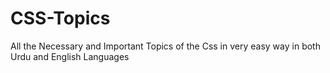 
 # CSS-Topics
 All the Necessary and Important Topics of the Css in very easy way in both Urdu and English Languages

 </head>
 <!-- 0-pseudo classes:- are the built in classes like a:hover/visited{color:blue} here hover and visited are pseudo classes,
 1- aur hm kisi elemnt ki class ko b pseudo class k saath use kr skty hn like elemnt.htmlclassname:pseudoclass{color:white}
 ,2-kisi element pe agr hover kre tu koi dosra elemnt b show krva skty hn like this div:hover h1{display:block}mtlb jo elemnts ko show krvana hu unko container k ander rakhty hn jesy ye ab h1 ko show krvay ga jo k div k ander h,
 3-first psceudo child classes like this p:first-child{color:blue}ye classes basically jo conatiners k ander first elemnt huga us pe style kr dy ga,aur agr bht sary let suppose bold words hu bold tag k ander paragraph me tu phr usko aesy select kre gy like this -- p b:first-child{color:blue} aur agr bht sary paragraph hu un me se first bold chaay hu tu phr aesy likhy gy --p:first-child b{color:blue}
 4- agr hm kisi particular numbering like even,odd,ya sequence pe style krna hu tu phr p:nth-child{} esko class ko use kre gy,
 5- last-child aur first-child same hn aur nth-child
 1-pseudo elements:-ye basically kisi ek elemnt k content pe kaam krta h jbk pseudo classes pory elemnt pr kaam krty hn ,pseudo elemnts ko aesy use kr skty hn like this p::first-letter/line{font-size:40px},aur agr kisi ek letter pe kaam krna hu kisi line k tu phr hm html me class ka use kr k css kr skty hn like this p.classname::first-letter{color:red},aur letter k saath saath kisi hm line ko b ek saath css kr skty hn like this p::first-ltter ::first-line{color:red},aur hm esi trh p/.classname::before/after/marker aur b bht se hn use kr skty hn{content:"kch b yaha kr skty hn like img insert kr stkyhn,url aur text wgra"}
 A-there are three ways for styling 1-inline:- mean on single element/tag,
 2-internal:- basically jitny b elements ya tag hu gy same wo sb ko style hu jaay ga mostly on a single page we apply this,
 if we apply external css then the priority of external will be applied not internal but if inline is already used then its priority will be prefer
 but if we want to prefer any one of these three then we will use !important in that prefer style either inline,external,internal
 3-external :-mtlb jo parent pe style kre gy
 B- selectors:-
 (a)-1-element,2-id,3-class,4-grouping(mtlb k 2,3, jitny b krna chay unko aktha style kr skty hn like id,class,element{color:white})
 -2 attribute selectors:- mtbl jb hmko kisi attribute pe style krna hu tu phr ye selector use krty hn jesa k classes,dosry parameters like this [class |='.desing']{color:red} mtlb k ye property hr us pe apply hugi jiski class ka name desing ya followed by hyphen hu,aur [class^='.design'] jaha b design class aay usko apply kr do,aur agr koi aesi selct krna chaty hn jaha end with design hu like this [class $='design'],aur agr sari classes pe apply krna chaty hn jo design se start hu tu phr [class*='design'],aur hm ne agr kisi container m kahien class use ki hue h tu phr aesay huga p[class]{color;red} ,same for href,target aur dosri properties kliy use kr skty hn like this a[href]{colore:red} aur agr parameters ko values pass ki hue hn tu phr unko values se access kr skty hn like this a[target='value']{color:red}
 -3 >combinator:- ye basically hm kisi container class ko agr child pe direct use krna chaay tu ye > operator use krty hn
 C- difference between postion and align is that in postion we set the location of the a elemnt and in alignment we set the content
 D-link States:- unvisited,visited,hover,active(when a button clik that time its color of state)
 v.vIMp E-Display(inline,block mean if display none then visibilty property will also do the same ) in css inline srf wohe jaga lety hn jitna unka size huta h aur bki dono pori line ka size lety hn es liy enko block elements kehty hn,
 so if we want to change them into one another we use display properties aur inline always ek he line me aa jaaty hn unko alg krny kliy break tag ka use kr skty hn
 also when we use display then we cant use the margin top and bottom for block but other margin type can use also for all the margin if we use the inline-block
 similar for inline we cant change the height and width mtlb k dono me jo properties hm use ni kr skty wo hm inline-block k through kr skty hn
 vvImp F-Position:-static(ye postion by default aati h so esko mention krny ki zaroorat ni h),relative(ye apni original/static postion se apni postion set krta h aur es me b top,left,right wgra set krny huty hn es me parent ko relative rakhna huta h aur child ko phr koi b position dy skty agr aesa ni krty tu child es k parent mtlb es se pechly waly element ka ya page ki postion k hisaab se set kr le ga),fixed(es me ye huta h k jo elemnt huta h wo apni postion pe fixed rehta h mtlb jb screen scroll krty hn tu bki scroll hu jaaty hn but ye ni huta h ),sticky(es me ye huta h k jo elemnt huta h uski jo b position pixel k according set ki huti either on left,right,top ya bottom jb b wo us pixel position pe pohnchta h tu phr ja kr wo stick hu jata h aur bki sb scroll huta h),absolute(es me element apny parent k hisaab se position leta h aur css me hmy top,left,right wgra b position k saath mention krny huty hn aur es me agr koi gap aata h tu wo uska jo next elemnt huta h fill kr dta h mtlb k wo gap ki jaga pe aa jata h)
 (z-index:- ye basically do box k content ko kitna overlap kr stka h aur ye us waqt use huta jb hm ne position set ki huti h aur eski value plus aur minus me dety hn)
 vvImp G-CSS FLEX:- the flex layout allows responsive elements within a container to be automatically arranged depending upon screen size mtlb k different devices ki screens me ,ye b display property ko follow krty hn like this .class{display:flex;flex-wrap:wrap,frex-direction:row/column/reverse,align-items:flexe-center/start/end,justify-content:flex-end/start/center}--these were the properties for the flex box aur agr flex items ki properties krni hu tu phr <p style="order:7";flex-basis(ye basically height/width pe work krta h):50px;flex-grow(ye jesy jesy screen ka size bdhta h ye size ko adjust krta h):3;flex-shrink(ye screen k accord. ye jis item pe apply huga usk size ko tezi se shrink krega:3)>5</p> tu ab ye es paragraph ko 7index pe display krega hm en propeties ki values ko aktha b likh skty hn like this <style =flex:20,30,10px>
 H-Float and Clear:-jesy hm inline aur block use krty thy wesy he ye use huty hn float tb use huty hn jb inline elements ko ek he line me rakhna hu jb space availble hu ye b basically layouts ko desing krny me use huty hn,agr hm ne kch elements ki value float set kr rakhi hu aur ek aur elemnt le us me float set na kre tu phr wo overlap kr jata h tu es problem ko overcome krny kliy clear ka use krty hn phr like this .design{float:left},.deisgn1{clear:both},aur ji containers ko ek he line me rakhna hu chaay left se ya right se mtlb jaha pe space hu tu phr un containers ki tarteeb ko us hisaab se rakhy gy html me


 css topics
 1-grid
 es me rows aur columns huty hn aur jo items huti hn wo b elg se container huty hn aur enki different properties huti hn like grid-column/row-start/end:1 3 ye columns/row ko merge kr k utna size le ly ga,shortcut way is grid-column/row:1/3 ek aur b way h grid-area:1gridcolumnstart/2gridrowstart/3gridcolumnend/4gridrowend
 display:grid,grid-column/row-template:auto auto auto,ye basically height kliy huta h aur row wala width kliy ,gap:10,20px agr srf ek value hu tu dono kliy apply huga
 justify-content: space -around--ye equal left/right se space leta h sb items kliy externally ,space-between--ye items k dermiyaan equal space kr deta h, similar start/end/center --mtlb k ye items ko start/end/center me kr deta h
 grid kliy spert properties hn jesy k opr hn aur items kliy tag ya class k through css apply kre gy
 2-Animations
 div{position:relative,--ye agr ni dy gy tu movement ni hugi
 animation-name:design,
 animation -delay:2sec,
 animation -iteration-count:3,
 animation -ditection:reverse,
 animation -timing-function:easein/out/linear
 animation-duration:2sec
 shortcut way to write all these properties
 animation:design 2s linear 5s infinite reverse}
 @keyframe design {from{backgrndcolor:blue}
 to{bckgrndcolor:red} esko likhny ka dosra way aesy b h 0%{left:10,top:20px;bgcolor:blue}50%{left:20,too:30px;bgcolor:red}70%{bgcolor:green}100%{bgcolor: orange}}

 3-Transition to show the 2D/3D effect
 div{color:red,
 border:5px,
 bgcolor:10px
 transition:width/height 5s
 }
 div:hover{width/height:100px,
 transform:rotate/skew/scale/translate--ye basically 3D effect deti h ye property
 transform:translate (x,y axis pe kitna rotate krna h,
 transform:rotate(40deg),
 transform:skew(45deg)--ye thoda thircha hu jata h es me
 transform:scale(2,2)--ye basically width aur height mtlb size ko kam aur bdhata h mtlb width ya height ko double krna h ya half hm ye kisi ek x ya y axis ki trf b kr skty hn
 ek aur shortcut treqa b h
 transform: matrix ( es me opr wali sari properties apply kr skty hn like this 2,0.5,0.0,0.2)}--en transition properties ko hm animation me b from and to me b pass kr skty h

 4-Media Query
 it is applied for different devices like screen, print, speech and all
 @media screen/print -- hm (orientation: portrait/landscape property b use krty hn, ye basically ek dosry k kam aur zda huny pe css apply krty hn like agr height kam hu aur width zda hu tu phr jo b css apply krna chaaty hn wo apply kr dy gy), (min/max-width:500px)-- ya dono function ko alg alg b use kr skty hn aur and likh kr dono function ko b use kr skty hn ek saath aur agr koi ek cndtn chlani hut tu phr do function k bw comma daal dy
 {
 div{
 bgcolor:red
 }
 }
 Css selectors:
 1-element,ID,class
 Css selectors combination
 1-element k saath uski class ->h1.class{},2-both class and ID->#Id.class{},3-ancesstors->parent .child{},tag.class child.class{}, .1stclass, .2ndclass{},*{} for entire web page
 CSS Loading ways
 1-Inline->style on tag, 2-Style element->head tag me ja kr waha style tag me style krna
 3-External Style-> in separate file css code rakha jaay
 Specificity 0,0,0,0:here frst 0 is the inline element-->where 0,1,0,0 this showing the spcfcty of id,nd 0,0,1,0 this showing the class spcfcty
 ID>class>tag ye show kr rahy hn k id ki sb se zda specificity h aur phr class ki aur phr tag ki
 Aur do classes hu ek he tag ki u m se dosri wli ki zda huti h,but agr agr classes ,id se b zda kisi element ko pscfc banana hu tu phr classes se pehly us tag ko b likh dy gy i.e. h1 class1 .class2{clor:red},aur agr me ne bht se elements ko ek class pass kr rahi h tu phr us class ki spcfcty zda hugi,esko smjhny kliy ye bt yaad rakhy k id,class aur element ka ek ek number h so jiska jitna zda number bnega uski utni zda spcfcty hugi thats set i.e. h1 class1 class2 class3 {} aur h1class1class2{} es me pehly waly ki spcfcty zda hugi q kus k numbers zda bn rahy hn,esi trh kisi block element ki spcfcty zd hugi inline elemnet se aur agr body ki bt ki jaay tu uski sb se zda hugi q k s me sary element aa jaaty hn,agr kisi ko strictly spcfc bnana hu tu us k saath important likh diya jata h
 Colors Selecting Ways(RGB->#000000 and these values start form 0to255):
 1-Simple select the color 2-By Decimal Number 0-9,3-Hexa Decimal->0toA-F where A=10,F=15#ffffffff,4->colors:rgb(255,0,0,0to1–and this value is transparency 0 mean no and 1 mean full transparency and btween them like 0.5 or something else is best value),5-colors:hsl/hsla(0to360,saturation->0to100% this mean how much color should be,0to100%lightness color 0%mean no lightness and 100%lightness,0)
 Measurements units:
 1-pixel->when the content size si fixed on the parent/page/screen then is used
 2-Percentage->it take the space by percentage of the entire parent/page/screen size
 3-em->it is mostly used for font when padding around the fonts and offers the actual fonts size of the parent font mtlb k agr koi parent font hu as a element aur us kneechy koi box hu tu us box ko us font se padding deny kliy use krty hn and the font size=16px =1em and we can use 2em=32px and so on 1em=100%
 4-rem->it is similar to em but it offers the size of the root of the document/screen/page,mtlb k ye padding ko screen ya page keh le us k hisaab se deta h aur opr wala us k opr koi font hu tu wo us k hisab se deta h and also em is relative to the parent and rem is not
 5-vw/vh(view width/height)->1vw=1% of the entire screen size either it is width or height and not relative to the parent size
 Box Model/Container:
 Yr basically cpbm pattern ko follow krta h jis me(content,padding,border radius,margin)
 FlexBox→yr layout ko design krny kliy use huta h aur ye one dimensional huta h either row ya column at a time
 1-Cross-axis;when layout will be row/main-axis then main will be column
 2-Main-axis:when layout will be column/cross-axis mtlb row then main axis will be horizontal mtlb simple sa ye h k items ko main axis ya orw k hisaab se set krna chaty hn ya cross-axis/column k i.e. main-axis<—-item1--item2---item3----------> or cross-axis vertical k hisab se item aay gi
 Asl es me ye ek container huta h jis me flexibility(expandig/shrinkign of the flex container) behave krta h jb hm container ko display:flex krty hn aur es me aur containers ko b rakha jata h,aur es me jo content huta h usko hm set kr skty hn justify-content ye property asl me jo containers flex container k under huty hn unko row wise set krta h aur ek property huti h items ko jo en containers k undr jo k content ko set krti h ,aur ek align item property huti h jo k containers ko cross axis jo k column wise set krta h,aur ek align content propert huti h jo k containers k both cross aur main axis k hisaab se set krti h,flex-wrap:wrap b use krty hn mtlb row ko column aur column ko ro wme change kr dta h,flex-shrink jo hr continaers ko shrink huny se bcha leti h aur flex-grow jo k cotainers ko grow krti h mtlb k remaining space ko occupy krti h aur agr chty hn k container double space occupy kre dosry container k hisaab se tu phr flex-basis:0 set kr dy aur align-self:center/end mtlb k containers ko axis ya main axis k hisaab se set krta h,order;1/2/3 mtlb k kis item ko pehly ya bd me rkhna h,
 Imp ye k ye properties alg alg content pe apply ki ja skti hn aur parent flex box pe laga kr bkio ko wesy normal properties se set kr k b kiya ja skta h aur flex:0 1px mtlb k ek sngle lign me b grow aur shrink property ko apply kr skty hn
 CSS Grid:
 Container ko grid bnany kliy hm display:grid property use krty hn,grid-template-column/rows/auto:10px 20px/fr(same to flex grow)/repeat(4,100px)/minmax(10px,20px/auto) ye columns bna dy ga,gap deny kliy rows k between grd-row/column-gap/grid-gap:10px,grid-template-area: ‘header header’ ‘content suede1’ ‘contentsied2’ container1{grid-area:header} contaienr2{grid-area:contet} similar for all ,container1{grid-column/row-start/end/grid-column/row:span 2 1/ -2 1/2/3}mtlb kknsa element pehly rakhna h aur knsa bd me,kesy algin krna h containers(justify-content/items:center),align-content/items:stretch->mtlb k cross axis aur main axis k saath item align krna ko aur un me content ko grid container k undr ,difference ye h justify chaay content hu ya item wo apny parent k hisaab se huta h set aur align apny parent k hisab se jis k undr wo lie kr raha huta h, aur justify/align-self:center

